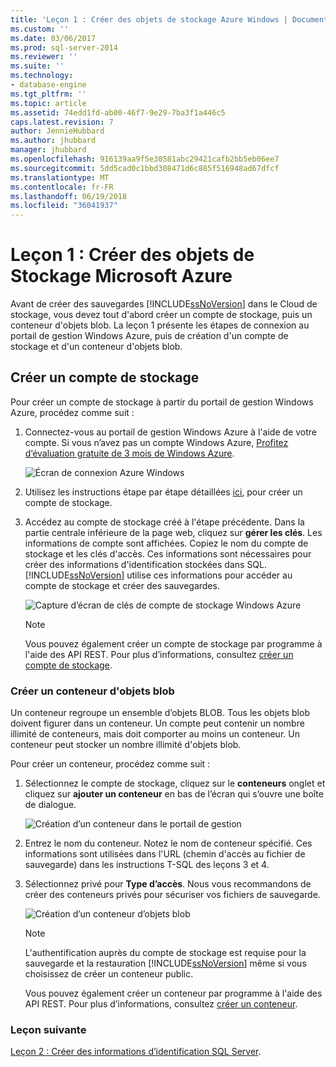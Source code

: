 ```yaml
---
title: 'Leçon 1 : Créer des objets de stockage Azure Windows | Documents Microsoft'
ms.custom: ''
ms.date: 03/06/2017
ms.prod: sql-server-2014
ms.reviewer: ''
ms.suite: ''
ms.technology:
- database-engine
ms.tgt_pltfrm: ''
ms.topic: article
ms.assetid: 74edd1fd-ab00-46f7-9e29-7ba3f1a446c5
caps.latest.revision: 7
author: JennieHubbard
ms.author: jhubbard
manager: jhubbard
ms.openlocfilehash: 916139aa9f5e30581abc29421cafb2bb5eb06ee7
ms.sourcegitcommit: 5dd5cad0c1bbd308471d6c885f516948ad67dfcf
ms.translationtype: MT
ms.contentlocale: fr-FR
ms.lasthandoff: 06/19/2018
ms.locfileid: "36041937"
---
```

# <a name="lesson-1-create-windows-azure-storage-objects"></a>Leçon 1 : Créer des objets de Stockage Microsoft Azure
  Avant de créer des sauvegardes [!INCLUDE[ssNoVersion](../includes/ssnoversion-md.md)] dans le Cloud de stockage, vous devez tout d'abord créer un compte de stockage, puis un conteneur d'objets blob. La leçon 1 présente les étapes de connexion au portail de gestion Windows Azure, puis de création d'un compte de stockage et d'un conteneur d'objets blob.  
  
## <a name="create-a-storage-account"></a>Créer un compte de stockage  
 Pour créer un compte de stockage à partir du portail de gestion Windows Azure, procédez comme suit :  
  
1.  Connectez-vous au portail de gestion Windows Azure à l'aide de votre compte. Si vous n’avez pas un compte Windows Azure, [Profitez d’évaluation gratuite de 3 mois de Windows Azure](http://go.microsoft.com/fwlink/?LinkId=271927).  
  
     ![Écran de connexion Azure Windows](../../2014/tutorials/media/windowazurelogin-backuptocloud.gif "écran de connexion Azure de Windows")  
  
2.  Utilisez les instructions étape par étape détaillées [ici](http://go.microsoft.com/fwlink/?LinkId=271926), pour créer un compte de stockage.  
  
3.  Accédez au compte de stockage créé à l'étape précédente. Dans la partie centrale inférieure de la page web, cliquez sur **gérer les clés**. Les informations de compte sont affichées. Copiez le nom du compte de stockage et les clés d'accès. Ces informations sont nécessaires pour créer des informations d'identification stockées dans SQL. [!INCLUDE[ssNoVersion](../includes/ssnoversion-md.md)] utilise ces informations pour accéder au compte de stockage et créer des sauvegardes.  
  
     ![Capture d’écran de clés de compte de stockage Windows Azure](../../2014/tutorials/media/manageaccesskeys-backuptocloud.gif "capture d’écran de clés de compte de stockage Windows Azure")  
  
    > [!NOTE]  
    >  Vous pouvez également créer un compte de stockage par programme à l'aide des API REST. Pour plus d’informations, consultez [créer un compte de stockage](http://go.microsoft.com/fwlink/?LinkId=271928).  
  
### <a name="create-a-blob-container"></a>Créer un conteneur d'objets blob  
 Un conteneur regroupe un ensemble d’objets BLOB. Tous les objets blob doivent figurer dans un conteneur. Un compte peut contenir un nombre illimité de conteneurs, mais doit comporter au moins un conteneur. Un conteneur peut stocker un nombre illimité d'objets blob.  
  
 Pour créer un conteneur, procédez comme suit :  
  
1.  Sélectionnez le compte de stockage, cliquez sur le **conteneurs** onglet et cliquez sur **ajouter un conteneur** en bas de l’écran qui s’ouvre une boîte de dialogue.  
  
     ![Création d’un conteneur dans le portail de gestion](../../2014/tutorials/media/backuptocloud.gif "création d’un conteneur dans le portail de gestion")  
  
2.  Entrez le nom du conteneur. Notez le nom de conteneur spécifié. Ces informations sont utilisées dans l'URL (chemin d'accès au fichier de sauvegarde) dans les instructions T-SQL des leçons 3 et 4.  
  
3.  Sélectionnez privé pour **Type d’accès**. Nous vous recommandons de créer des conteneurs privés pour sécuriser vos fichiers de sauvegarde.  
  
     ![Création d’un conteneur d’objets blob](../../2014/tutorials/media/backuptocloud-newblobcontainer.gif "création d’un conteneur d’objets blob")  
  
    > [!NOTE]  
    >  L'authentification auprès du compte de stockage est requise pour la sauvegarde et la restauration [!INCLUDE[ssNoVersion](../includes/ssnoversion-md.md)] même si vous choisissez de créer un conteneur public.  
    >   
    >  Vous pouvez également créer un conteneur par programme à l'aide des API REST. Pour plus d’informations, consultez [créer un conteneur](http://go.microsoft.com/fwlink/?LinkId=271946).  
  
### <a name="next-lesson"></a>Leçon suivante  
 [Leçon 2 : Créer des informations d’identification SQL Server](../../2014/tutorials/lesson-2-create-a-sql-server-credential.md).  
  
  